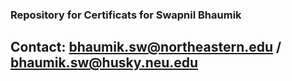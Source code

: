 ### Repository for Certificats for Swapnil Bhaumik
## Contact: bhaumik.sw@northeastern.edu / bhaumik.sw@husky.neu.edu

